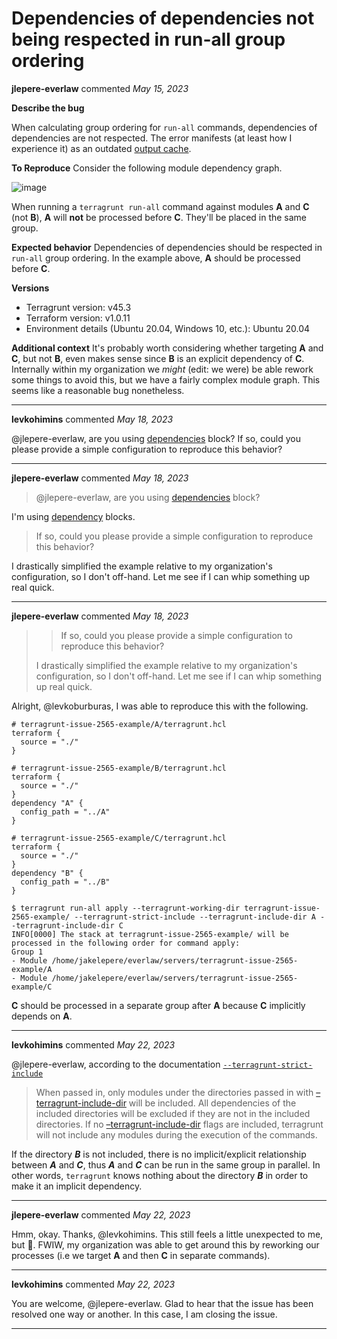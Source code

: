# Dependencies of dependencies not being respected in run-all group ordering

**jlepere-everlaw** commented *May 15, 2023*

**Describe the bug**

When calculating group ordering for `run-all` commands, dependencies of dependencies are not respected. The error manifests (at least how I experience it) as an outdated [output cache](https://github.com/gruntwork-io/terragrunt/blob/df9f8792c33920dece415c26edbd9e1415aca585/config/dependency.go#L137-L139).

**To Reproduce**
Consider the following module dependency graph.

![image](https://github.com/gruntwork-io/terragrunt/assets/51681265/a66fa3ec-c956-43f1-a9f1-a2f5034157bd)

When running a `terragrunt run-all` command against modules **A** and **C** (not **B**), **A** will **not** be processed before **C**. They'll be placed in the same group.

**Expected behavior**
Dependencies of dependencies should be respected in `run-all` group ordering. In the example above, **A** should be processed before **C**.

**Versions**
- Terragrunt version: v45.3
- Terraform version: v1.0.11
- Environment details (Ubuntu 20.04, Windows 10, etc.): Ubuntu 20.04

**Additional context**
It's probably worth considering whether targeting **A** and **C**, but not **B**, even makes sense since **B** is an explicit dependency of **C**. Internally within my organization we _might_ (edit: we were) be able rework some things to avoid this, but we have a fairly complex module graph. This seems like a reasonable bug nonetheless.
<br />
***


**levkohimins** commented *May 18, 2023*

@jlepere-everlaw, are you using [dependencies](https://terragrunt.gruntwork.io/docs/reference/config-blocks-and-attributes/#dependencies) block? If so, could you please provide a simple configuration to reproduce this behavior?


***

**jlepere-everlaw** commented *May 18, 2023*

> @jlepere-everlaw, are you using [dependencies](https://terragrunt.gruntwork.io/docs/reference/config-blocks-and-attributes/#dependencies) block?

I'm using [dependency](https://terragrunt.gruntwork.io/docs/reference/config-blocks-and-attributes/#dependency) blocks.

> If so, could you please provide a simple configuration to reproduce this behavior?

I drastically simplified the example relative to my organization's configuration, so I don't off-hand. Let me see if I can whip something up real quick.
***

**jlepere-everlaw** commented *May 18, 2023*

> > If so, could you please provide a simple configuration to reproduce this behavior?
> 
> I drastically simplified the example relative to my organization's configuration, so I don't off-hand. Let me see if I can whip something up real quick.

Alright, @levkoburburas, I was able to reproduce this with the following.

```
# terragrunt-issue-2565-example/A/terragrunt.hcl
terraform {
  source = "./"
}

# terragrunt-issue-2565-example/B/terragrunt.hcl
terraform {
  source = "./"
}
dependency "A" {
  config_path = "../A"
}

# terragrunt-issue-2565-example/C/terragrunt.hcl
terraform {
  source = "./"
}
dependency "B" {
  config_path = "../B"
}

$ terragrunt run-all apply --terragrunt-working-dir terragrunt-issue-2565-example/ --terragrunt-strict-include --terragrunt-include-dir A --terragrunt-include-dir C
INFO[0000] The stack at terragrunt-issue-2565-example/ will be processed in the following order for command apply:
Group 1
- Module /home/jakelepere/everlaw/servers/terragrunt-issue-2565-example/A
- Module /home/jakelepere/everlaw/servers/terragrunt-issue-2565-example/C
```

**C** should be processed in a separate group after **A** because **C** implicitly depends on **A**.
***

**levkohimins** commented *May 22, 2023*

@jlepere-everlaw, according to the documentation [`--terragrunt-strict-include`](https://terragrunt.gruntwork.io/docs/reference/cli-options/#terragrunt-strict-include)

> When passed in, only modules under the directories passed in with [–terragrunt-include-dir](https://terragrunt.gruntwork.io/docs/reference/cli-options/#terragrunt-include-dir) will be included. All dependencies of the included directories will be excluded if they are not in the included directories. If no [–terragrunt-include-dir](https://terragrunt.gruntwork.io/docs/reference/cli-options/#terragrunt-include-dir) flags are included, terragrunt will not include any modules during the execution of the commands.

If the directory **_B_** is not included, there is no implicit/explicit relationship between **_A_** and **_C_**, thus **_A_** and **_C_** can be run in the same group in parallel. In other words, `terragrunt` knows nothing about the directory **_B_** in order to make it an implicit dependency.
***

**jlepere-everlaw** commented *May 22, 2023*

Hmm, okay. Thanks, @levkohimins. This still feels a little unexpected to me, but :shrug:. FWIW, my organization was able to get around this by reworking our processes (i.e we target **A** and then **C** in separate commands).
***

**levkohimins** commented *May 22, 2023*

You are welcome, @jlepere-everlaw. Glad to hear that the issue has been resolved one way or another. In this case, I am closing the issue.
***

